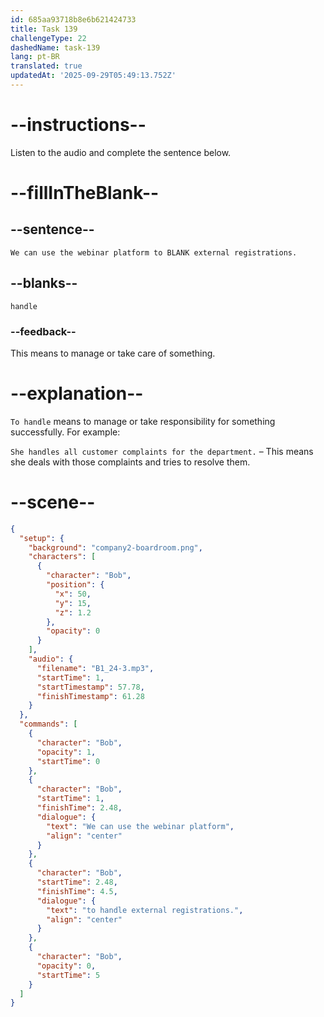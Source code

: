 ```yaml
---
id: 685aa93718b8e6b621424733
title: Task 139
challengeType: 22
dashedName: task-139
lang: pt-BR
translated: true
updatedAt: '2025-09-29T05:49:13.752Z'
---
```


<!-- (Audio) Bob: We can use the webinar platform to handle external registrations. -->

# --instructions--

Listen to the audio and complete the sentence below.

# --fillInTheBlank--

## --sentence--

`We can use the webinar platform to BLANK external registrations.`

## --blanks--

`handle`

### --feedback--

This means to manage or take care of something.

# --explanation--

`To handle` means to manage or take responsibility for something successfully. For example:

`She handles all customer complaints for the department.` – This means she deals with those complaints and tries to resolve them.

# --scene--

```json
{
  "setup": {
    "background": "company2-boardroom.png",
    "characters": [
      {
        "character": "Bob",
        "position": {
          "x": 50,
          "y": 15,
          "z": 1.2
        },
        "opacity": 0
      }
    ],
    "audio": {
      "filename": "B1_24-3.mp3",
      "startTime": 1,
      "startTimestamp": 57.78,
      "finishTimestamp": 61.28
    }
  },
  "commands": [
    {
      "character": "Bob",
      "opacity": 1,
      "startTime": 0
    },
    {
      "character": "Bob",
      "startTime": 1,
      "finishTime": 2.48,
      "dialogue": {
        "text": "We can use the webinar platform",
        "align": "center"
      }
    },
    {
      "character": "Bob",
      "startTime": 2.48,
      "finishTime": 4.5,
      "dialogue": {
        "text": "to handle external registrations.",
        "align": "center"
      }
    },
    {
      "character": "Bob",
      "opacity": 0,
      "startTime": 5
    }
  ]
}
```
